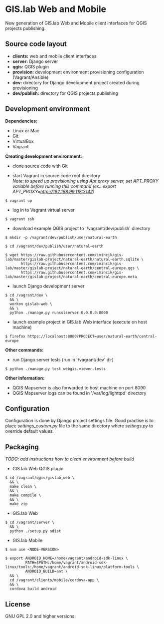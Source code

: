GIS.lab Web and Mobile
======================
New generation of GIS.lab Web and Mobile client interfaces for QGIS projects
publishing.


Source code layout
------------------
* **clients:**   web and mobile client interfaces
* **server:**    Django server
* **qgis:**      QGIS plugin
* **provision:** development environment provisioning configuration
                 (Vagrant/Ansible)
* **dev:**       directory for Django development project created during
                 provisioning
* **dev/publish:** directory for QGIS projects publishing


Development environment
-----------------------
**Dependencies:**  
* Linux or Mac
* Git
* VirtualBox
* Vagrant

**Creating development environment:**  
* clone source code with Git

* start Vagrant in source code root directory  
  *Note: to speed up provisioning using Apt proxy server, set APT_PROXY variable
  before running this command (ex.: export APT_PROXY=http://192.168.99.118:3142)*
```
$ vagrant up
```

* log in to Vagrant virtual server
```
$ vagrant ssh
```

* download example QGIS project to '/vagrant/dev/publish' directory
```
$ mkdir -p /vagrant/dev/publish/user/natural-earth

$ cd /vagrant/dev/publish/user/natural-earth

$ wget https://raw.githubusercontent.com/imincik/gis-lab/master/gislab-project/natural-earth/natural-earth.sqlite \
       https://raw.githubusercontent.com/imincik/gis-lab/master/gislab-project/natural-earth/central-europe.qgs \
       https://raw.githubusercontent.com/imincik/gis-lab/master/gislab-project/natural-earth/central-europe.meta
```

* launch Django development server
```
$ cd /vagrant/dev \
  && \
  workon gislab-web \
  && \
  python ./manage.py runsslserver 0.0.0.0:8000
```

* launch example project in GIS.lab Web interface (execute on host machine)
```
$ firefox https://localhost:8000?PROJECT=user/natural-earth/central-europe
```

**Other commands:**  
* run Django server tests (run in '/vagrant/dev' dir)
```
$ python ./manage.py test webgis.viewer.tests
```


**Other information:**
* QGIS Mapserver is also forwarded to host machine on port 8090
* QGIS Mapserver logs can be found in '/var/log/lighttpd' directory


Configuration
-------------
Configuration is done by Django project settings file. Good practise is to place
*settings_custom.py* file to the same directory where *settings.py* to override
default values.


Packaging
---------
*TODO: add instructions how to clean environment before build*

* GIS.lab Web QGIS plugin
```
$ cd /vagrant/qgis/gislab_web \
  && \
  make clean \
  && \
  make compile \
  && \
  make zip
```

* GIS.lab Web
```
$ cd /vagrant/server \
  && \
  python ./setup.py sdist
```

* GIS.lab Mobile
```
$ nvm use <NODE-VERSION>

$ export ANDROID_HOME=/home/vagrant/android-sdk-linux \
         PATH=$PATH:/home/vagrant/android-sdk-linux/tools:/home/vagrant/android-sdk-linux/platform-tools \
         ANDROID_BUILD=ant \
  && \
  cd /vagrant/clients/mobile/cordova-app \
  && \
  cordova build android
```

License
-------
GNU GPL 2.0 and higher versions.
